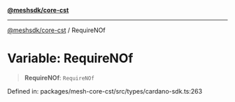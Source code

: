 [**@meshsdk/core-cst**](../README.md)

***

[@meshsdk/core-cst](../globals.md) / RequireNOf

# Variable: RequireNOf

> **RequireNOf**: `RequireNOf`

Defined in: packages/mesh-core-cst/src/types/cardano-sdk.ts:263
